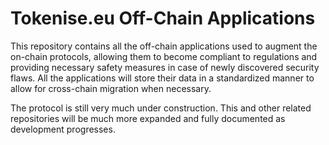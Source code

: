 # Tokenise.eu Off-Chain Applications

This repository contains all the off-chain applications used to augment the on-chain protocols, allowing them to become compliant to regulations and providing necessary safety measures in case of newly discovered security flaws. All the applications will store their data in a standardized manner to allow for cross-chain migration when necessary.

The protocol is still very much under construction. This and other related repositories will be much more expanded and fully documented as development progresses.